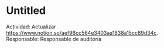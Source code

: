 # Untitled

Actividad: Actualizar https://www.notion.so/aef96cc564e3403aa1838a15cc89d34c.
Responsable: Responsable de auditoría